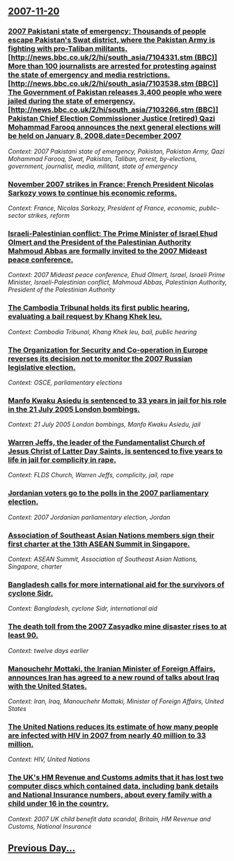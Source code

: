## [2007-11-20](/news/2007/11/20/index.md)

### [ 2007 Pakistani state of emergency: Thousands of people escape Pakistan's Swat district, where the Pakistan Army is fighting with pro-Taliban militants. [http://news.bbc.co.uk/2/hi/south_asia/7104331.stm (BBC)] More than 100 journalists are arrested for protesting against the state of emergency and media restrictions. [http://news.bbc.co.uk/2/hi/south_asia/7103538.stm (BBC)] The Government of Pakistan releases 3,400 people who were jailed during the state of emergency. [http://news.bbc.co.uk/2/hi/south_asia/7103266.stm (BBC)] Pakistan Chief Election Commissioner Justice (retired) Qazi Mohammad Farooq announces the next general elections will be held on January 8, 2008.date=December 2007](/news/2007/11/20/2007-pakistani-state-of-emergency-p-thousands-of-people-escape-pakistan-s-swat-district-where-the-pakistan-army-is-fighting-with-pro-talib.md)
_Context: 2007 Pakistani state of emergency, Pakistan, Pakistan Army, Qazi Mohammad Farooq, Swat, Pakistan, Taliban, arrest, by-elections, government, journalist, media, militant, state of emergency_

### [ November 2007 strikes in France: French President Nicolas Sarkozy vows to continue his economic reforms. ](/news/2007/11/20/november-2007-strikes-in-france-p-french-president-nicolas-sarkozy-vows-to-continue-his-economic-reforms.md)
_Context: France, Nicolas Sarkozy, President of France, economic, public-sector strikes, reform_

### [ Israeli-Palestinian conflict: The Prime Minister of Israel Ehud Olmert and the President of the Palestinian Authority Mahmoud Abbas are formally invited to the 2007 Mideast peace conference. ](/news/2007/11/20/israeli-palestinian-conflict-p-the-prime-minister-of-israel-ehud-olmert-and-the-president-of-the-palestinian-authority-mahmoud-abbas-are-fo.md)
_Context: 2007 Mideast peace conference, Ehud Olmert, Israel, Israeli Prime Minister, Israeli-Palestinian conflict, Mahmoud Abbas, Palestinian Authority, President of the Palestinian Authority_

### [ The Cambodia Tribunal holds its first public hearing, evaluating a bail request by Khang Khek Ieu. ](/news/2007/11/20/the-cambodia-tribunal-holds-its-first-public-hearing-evaluating-a-bail-request-by-khang-khek-ieu.md)
_Context: Cambodia Tribunal, Khang Khek Ieu, bail, public hearing_

### [ The Organization for Security and Co-operation in Europe reverses its decision not to monitor the 2007 Russian legislative election. ](/news/2007/11/20/the-organization-for-security-and-co-operation-in-europe-reverses-its-decision-not-to-monitor-the-2007-russian-legislative-election.md)
_Context: OSCE, parliamentary elections_

### [ Manfo Kwaku Asiedu is sentenced to 33 years in jail for his role in the 21 July 2005 London bombings. ](/news/2007/11/20/manfo-kwaku-asiedu-is-sentenced-to-33-years-in-jail-for-his-role-in-the-21-july-2005-london-bombings.md)
_Context: 21 July 2005 London bombings, Manfo Kwaku Asiedu, jail_

### [ Warren Jeffs, the leader of the Fundamentalist Church of Jesus Christ of Latter Day Saints, is sentenced to five years to life in jail for complicity in rape. ](/news/2007/11/20/warren-jeffs-the-leader-of-the-fundamentalist-church-of-jesus-christ-of-latter-day-saints-is-sentenced-to-five-years-to-life-in-jail-for.md)
_Context: FLDS Church, Warren Jeffs, complicity, jail, rape_

### [ Jordanian voters go to the polls in the 2007 parliamentary election. ](/news/2007/11/20/jordanian-voters-go-to-the-polls-in-the-2007-parliamentary-election.md)
_Context: 2007 Jordanian parliamentary election, Jordan_

### [ Association of Southeast Asian Nations members sign their first charter at the 13th ASEAN Summit in Singapore. ](/news/2007/11/20/association-of-southeast-asian-nations-members-sign-their-first-charter-at-the-13th-asean-summit-in-singapore.md)
_Context: ASEAN Summit, Association of Southeast Asian Nations, Singapore, charter_

### [ Bangladesh calls for more international aid for the survivors of cyclone Sidr. ](/news/2007/11/20/bangladesh-calls-for-more-international-aid-for-the-survivors-of-cyclone-sidr.md)
_Context: Bangladesh, cyclone Sidr, international aid_

### [ The death toll from the 2007 Zasyadko mine disaster rises to at least 90. ](/news/2007/11/20/the-death-toll-from-the-2007-zasyadko-mine-disaster-rises-to-at-least-90.md)
_Context: twelve days earlier_

### [ Manouchehr Mottaki, the Iranian Minister of Foreign Affairs, announces Iran has agreed to a new round of talks about Iraq with the United States. ](/news/2007/11/20/manouchehr-mottaki-the-iranian-minister-of-foreign-affairs-announces-iran-has-agreed-to-a-new-round-of-talks-about-iraq-with-the-united-s.md)
_Context: Iran, Iraq, Manouchehr Mottaki, Minister of Foreign Affairs, United States_

### [ The United Nations reduces its estimate of how many people are infected with HIV in 2007 from nearly 40 million to 33 million. ](/news/2007/11/20/the-united-nations-reduces-its-estimate-of-how-many-people-are-infected-with-hiv-in-2007-from-nearly-40-million-to-33-million.md)
_Context: HIV, United Nations_

### [ The UK's HM Revenue and Customs admits that it has lost two computer discs which contained data, including bank details and National Insurance numbers, about every family with a child under 16 in the country. ](/news/2007/11/20/the-uk-s-hm-revenue-and-customs-admits-that-it-has-lost-two-computer-discs-which-contained-data-including-bank-details-and-national-insura.md)
_Context: 2007 UK child benefit data scandal, Britain, HM Revenue and Customs, National Insurance_

## [Previous Day...](/news/2007/11/19/index.md)

